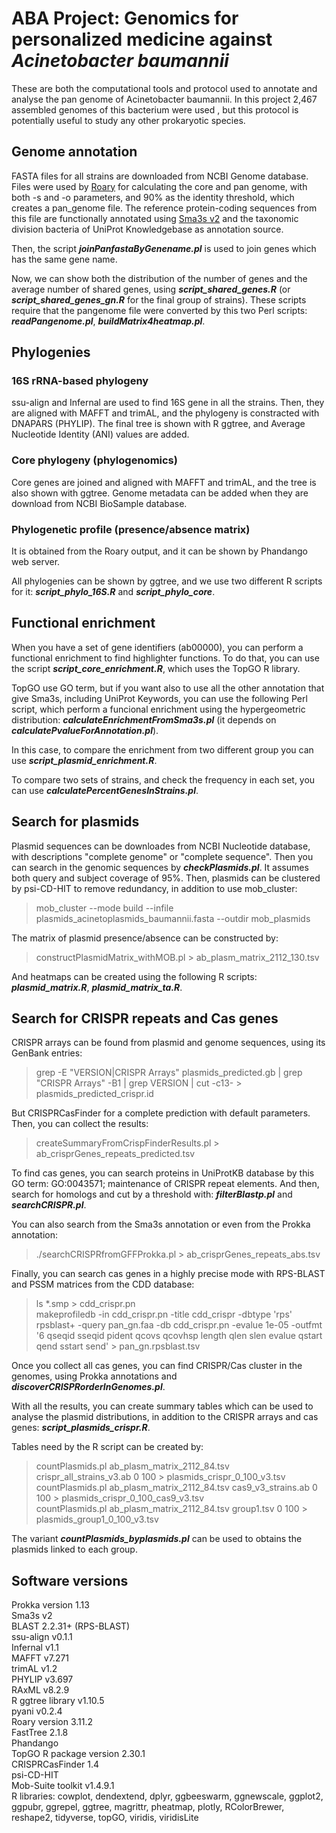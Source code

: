 # ABA Project: Genomics for personalized medicine against *Acinetobacter baumannii*

These are both the computational tools and protocol used to annotate and analyse the pan genome of Acinetobacter baumannii. In this project 2,467 assembled genomes of this bacterium were used , but this protocol is potentially useful to study any other prokaryotic species.

## Genome annotation
FASTA files for all strains are downloaded from NCBI Genome database. Files were used by [Roary](https://sanger-pathogens.github.io/Roary/)  for calculating the core and pan genome, with both -s and -o parameters, and 90% as the identity threshold, which creates a pan_genome file. The reference protein-coding sequences from this file are functionally annotated using [Sma3s v2](http://www.bioinfocabd.upo.es/sma3s/) and the taxonomic division bacteria of UniProt Knowledgebase as annotation source.

Then, the script ***joinPanfastaByGenename.pl*** is used to join genes which has the same gene name.

Now, we can show both the distribution of the number of genes and the average number of shared genes, using ***script_shared_genes.R*** (or ***script_shared_genes_gn.R*** for the final group of strains). These scripts require that the pangenome file were converted by this two Perl scripts: ***readPangenome.pl***, ***buildMatrix4heatmap.pl***.

## Phylogenies
### 16S rRNA-based phylogeny
ssu-align and Infernal are used to find 16S gene in all the strains. Then, they are aligned with MAFFT and trimAL, and the phylogeny is constracted with DNAPARS (PHYLIP). The final tree is shown with R ggtree, and Average Nucleotide Identity (ANI) values are added.

### Core phylogeny (phylogenomics)
Core genes are joined and aligned with MAFFT and trimAL, and the tree is also shown with ggtree. Genome metadata can be added when they are download from NCBI BioSample database.

### Phylogenetic profile (presence/absence matrix)
It is obtained from the Roary output, and it can be shown by Phandango web server.

All phylogenies can be shown by ggtree, and we use two different R scripts for it: ***script_phylo_16S.R*** and ***script_phylo_core***.

## Functional enrichment
When you have a set of gene identifiers (ab00000), you can perform a functional enrichment to find highlighter functions. To do that, you can use the script ***script_core_enrichment.R***, which uses the TopGO R library.

TopGO use GO term, but if you want also to use all the other annotation that give Sma3s, including UniProt Keywords, you can use the following Perl script, which perform a funcional enrichment using the hypergeometric distribution: ***calculateEnrichmentFromSma3s.pl*** (it depends on ***calculatePvalueForAnnotation.pl***).

In this case, to compare the enrichment from two different group you can use ***script_plasmid_enrichment.R***.

To compare two sets of strains, and check the frequency in each set, you can use ***calculatePercentGenesInStrains.pl***.

## Search for plasmids
Plasmid sequences can be downloades from NCBI Nucleotide database, with descriptions "complete genome" or "complete sequence". Then you can search in the genomic sequences by ***checkPlasmids.pl***. It assumes both query and subject coverage of 95%. Then, plasmids can be clustered by psi-CD-HIT to remove redundancy, in addition to use mob_cluster:
>mob_cluster --mode build --infile plasmids_acinetoplasmids_baumannii.fasta --outdir mob_plasmids

The matrix of plasmid presence/absence can be constructed by:
>constructPlasmidMatrix_withMOB.pl > ab_plasm_matrix_2112_130.tsv

And heatmaps can be created using the following R scripts: ***plasmid_matrix.R***, ***plasmid_matrix_ta.R***.

## Search for CRISPR repeats and Cas genes
CRISPR arrays can be found from plasmid and genome sequences, using its GenBank entries:
>grep -E "VERSION|CRISPR Arrays" plasmids_predicted.gb | grep "CRISPR Arrays" -B1 | grep VERSION | cut -c13- > plasmids_predicted_crispr.id

But CRISPRCasFinder for a complete prediction with default parameters. Then, you can collect the results:
>createSummaryFromCrispFinderResults.pl > ab_crisprGenes_repeats_predicted.tsv

To find cas genes, you can search proteins in UniProtKB database by this GO term: GO:0043571; maintenance of CRISPR repeat elements. And then, search for homologs and cut by a threshold with: ***filterBlastp.pl*** and ***searchCRISPR.pl***.

You can also search from the Sma3s annotation or even from the Prokka annotation:
>./searchCRISPRfromGFFProkka.pl > ab_crisprGenes_repeats_abs.tsv

Finally, you can search cas genes in a highly precise mode with RPS-BLAST and PSSM matrices from the CDD database:
>ls *.smp > cdd_crispr.pn  
>makeprofiledb -in cdd_crispr.pn -title cdd_crispr -dbtype 'rps'  
>rpsblast+ -query pan_gn.faa -db cdd_crispr.pn -evalue 1e-05 -outfmt '6 qseqid sseqid pident qcovs qcovhsp length qlen slen evalue qstart qend sstart send' > pan_gn.rpsblast.tsv  

Once you collect all cas genes, you can find CRISPR/Cas cluster in the genomes, using Prokka annotations and ***discoverCRISPRorderInGenomes.pl***.

With all the results, you can create summary tables which can be used to analyse the plasmid distributions, in addition to the CRISPR arrays and cas genes: ***script_plasmids_crispr.R***.

Tables need by the R script can be created by:
> countPlasmids.pl ab_plasm_matrix_2112_84.tsv crispr_all_strains_v3.ab 0 100 > plasmids_crispr_0_100_v3.tsv  
> countPlasmids.pl ab_plasm_matrix_2112_84.tsv cas9_v3_strains.ab 0 100 > plasmids_crispr_0_100_cas9_v3.tsv  
> countPlasmids.pl ab_plasm_matrix_2112_84.tsv group1.tsv 0 100 > plasmids_group1_0_100_v3.tsv  

The variant ***countPlasmids_byplasmids.pl*** can be used to obtains the plasmids linked to each group.

## Software versions
Prokka version 1.13  
Sma3s v2  
BLAST 2.2.31+ (RPS-BLAST)  
ssu-align v0.1.1  
Infernal v1.1  
MAFFT v7.271  
trimAL v1.2  
PHYLIP v3.697  
RAxML v8.2.9  
R ggtree library v1.10.5  
pyani v0.2.4  
Roary version 3.11.2  
FastTree 2.1.8  
Phandango  
TopGO R package version 2.30.1  
CRISPRCasFinder 1.4  
psi-CD-HIT  
Mob-Suite toolkit v1.4.9.1  
R libraries: cowplot, dendextend, dplyr, ggbeeswarm, ggnewscale, ggplot2, ggpubr, ggrepel, ggtree, magrittr, pheatmap, plotly, RColorBrewer, reshape2, tidyverse, topGO, viridis, viridisLite
